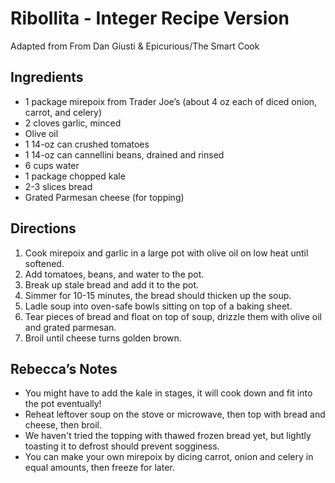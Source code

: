# Ribollita - Integer Recipe Version
Adapted from From Dan Giusti & Epicurious/The Smart Cook

## Ingredients

* 1 package mirepoix from Trader Joe’s (about 4 oz each of diced onion, carrot, and celery)
* 2 cloves garlic, minced
* Olive oil
* 1 14-oz can crushed tomatoes
* 1 14-oz can cannellini beans, drained and rinsed
* 6 cups water
* 1 package chopped kale
* 2-3 slices bread
* Grated Parmesan cheese (for topping)

## Directions

1.  Cook mirepoix and garlic in a large pot with olive oil on low heat until softened.
2.  Add tomatoes, beans, and water to the pot.
3.  Break up stale bread and add it to the pot.
4.  Simmer for 10-15 minutes, the bread should thicken up the soup.
5.  Ladle soup into oven-safe bowls sitting on top of a baking sheet.
6.  Tear pieces of bread and float on top of soup, drizzle them with olive oil and grated parmesan.
7.  Broil until cheese turns golden brown.

## Rebecca’s Notes

* You might have to add the kale in stages, it will cook down and fit into the pot eventually!
* Reheat leftover soup on the stove or microwave, then top with bread and cheese, then broil.
* We haven't tried the topping with thawed frozen bread yet, but lightly toasting it to defrost should prevent sogginess.
* You can make your own mirepoix by dicing carrot, onion and celery in equal amounts, then freeze for later.
